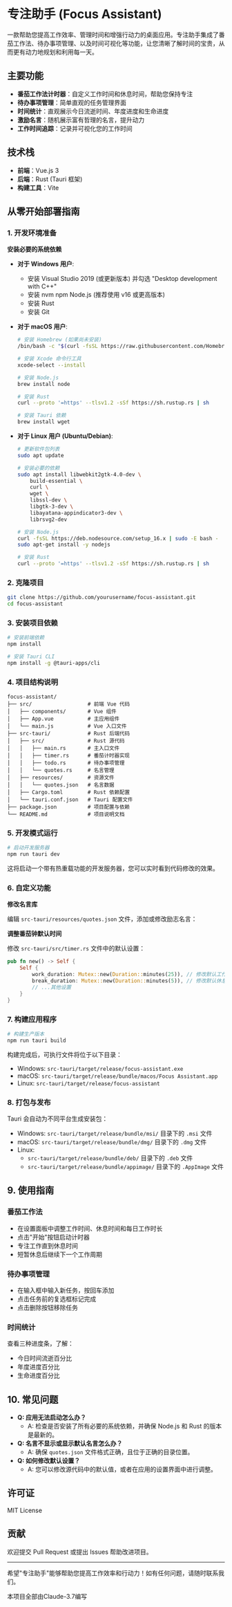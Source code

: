# 专注助手 (Focus Assistant)

一款帮助您提高工作效率、管理时间和增强行动力的桌面应用。专注助手集成了番茄工作法、待办事项管理、以及时间可视化等功能，让您清晰了解时间的宝贵，从而更有动力地规划和利用每一天。

## 主要功能

*   **番茄工作法计时器**：自定义工作时间和休息时间，帮助您保持专注
*   **待办事项管理**：简单直观的任务管理界面
*   **时间统计**：直观展示今日流逝时间、年度进度和生命进度
*   **激励名言**：随机展示富有哲理的名言，提升动力
*   **工作时间追踪**：记录并可视化您的工作时间

## 技术栈

*   **前端**：Vue.js 3
*   **后端**：Rust (Tauri 框架)
*   **构建工具**：Vite

## 从零开始部署指南

### 1. 开发环境准备

**安装必要的系统依赖**

*   **对于 Windows 用户**:
    *   安装 Visual Studio 2019 (或更新版本) 并勾选 "Desktop development with C++"
    *   安装 nvm npm Node.js (推荐使用 v16 或更高版本)
    *   安装 Rust
    *   安装 Git
*   **对于 macOS 用户**:
    ```bash
    # 安装 Homebrew (如果尚未安装)
    /bin/bash -c "$(curl -fsSL https://raw.githubusercontent.com/Homebrew/install/HEAD/install.sh)"

    # 安装 Xcode 命令行工具
    xcode-select --install

    # 安装 Node.js
    brew install node

    # 安装 Rust
    curl --proto '=https' --tlsv1.2 -sSf https://sh.rustup.rs | sh

    # 安装 Tauri 依赖
    brew install wget
    ```
*   **对于 Linux 用户 (Ubuntu/Debian)**:

    ```bash
    # 更新软件包列表
    sudo apt update

    # 安装必要的依赖
    sudo apt install libwebkit2gtk-4.0-dev \
        build-essential \
        curl \
        wget \
        libssl-dev \
        libgtk-3-dev \
        libayatana-appindicator3-dev \
        librsvg2-dev

    # 安装 Node.js
    curl -fsSL https://deb.nodesource.com/setup_16.x | sudo -E bash -
    sudo apt-get install -y nodejs

    # 安装 Rust
    curl --proto '=https' --tlsv1.2 -sSf https://sh.rustup.rs | sh
    ```

### 2. 克隆项目

```bash
git clone https://github.com/yourusername/focus-assistant.git
cd focus-assistant
```

### 3. 安装项目依赖

```bash
# 安装前端依赖
npm install

# 安装 Tauri CLI
npm install -g @tauri-apps/cli
```

### 4. 项目结构说明

```
focus-assistant/
├── src/                  # 前端 Vue 代码
│   ├── components/       # Vue 组件
│   ├── App.vue           # 主应用组件
│   └── main.js           # Vue 入口文件
├── src-tauri/            # Rust 后端代码
│   ├── src/              # Rust 源代码
│   │   ├── main.rs       # 主入口文件
│   │   ├── timer.rs      # 番茄计时器实现
│   │   ├── todo.rs       # 待办事项管理
│   │   └── quotes.rs     # 名言管理
│   ├── resources/        # 资源文件
│   │   └── quotes.json   # 名言数据
│   ├── Cargo.toml        # Rust 依赖配置
│   └── tauri.conf.json   # Tauri 配置文件
├── package.json          # 项目配置与依赖
└── README.md             # 项目说明文档
```

### 5. 开发模式运行

```bash
# 启动开发服务器
npm run tauri dev
```

这将启动一个带有热重载功能的开发服务器，您可以实时看到代码修改的效果。

### 6. 自定义功能

**修改名言库**

编辑 `src-tauri/resources/quotes.json` 文件，添加或修改励志名言：

**调整番茄钟默认时间**

修改 `src-tauri/src/timer.rs` 文件中的默认设置：

```rust
pub fn new() -> Self {
    Self {
        work_duration: Mutex::new(Duration::minutes(25)), // 修改默认工作时间
        break_duration: Mutex::new(Duration::minutes(5)), // 修改默认休息时间
        // ...其他设置
    }
}
```

### 7. 构建应用程序

```bash
# 构建生产版本
npm run tauri build
```

构建完成后，可执行文件将位于以下目录：

*   Windows: `src-tauri/target/release/focus-assistant.exe`
*   macOS: `src-tauri/target/release/bundle/macos/Focus Assistant.app`
*   Linux: `src-tauri/target/release/focus-assistant`

### 8. 打包与发布

Tauri 会自动为不同平台生成安装包：

*   Windows: `src-tauri/target/release/bundle/msi/` 目录下的 `.msi` 文件
*   macOS: `src-tauri/target/release/bundle/dmg/` 目录下的 `.dmg` 文件
*   Linux:
    *   `src-tauri/target/release/bundle/deb/` 目录下的 `.deb` 文件
    *   `src-tauri/target/release/bundle/appimage/` 目录下的 `.AppImage` 文件

## 9. 使用指南

### 番茄工作法

*   在设置面板中调整工作时间、休息时间和每日工作时长
*   点击"开始"按钮启动计时器
*   专注工作直到休息时间
*   短暂休息后继续下一个工作周期

### 待办事项管理

*   在输入框中输入新任务，按回车添加
*   点击任务前的复选框标记完成
*   点击删除按钮移除任务

### 时间统计

查看三种进度条，了解：

*   今日时间流逝百分比
*   年度进度百分比
*   生命进度百分比

## 10. 常见问题

*   **Q: 应用无法启动怎么办？**
    *   A: 检查是否安装了所有必要的系统依赖，并确保 Node.js 和 Rust 的版本是最新的。
*   **Q: 名言不显示或显示默认名言怎么办？**
    *   A: 确保 `quotes.json` 文件格式正确，且位于正确的目录位置。
*   **Q: 如何修改默认设置？**
    *   A: 您可以修改源代码中的默认值，或者在应用的设置界面中进行调整。

## 许可证

MIT License

## 贡献

欢迎提交 Pull Request 或提出 Issues 帮助改进项目。

---

希望"专注助手"能够帮助您提高工作效率和行动力！如有任何问题，请随时联系我们。

本项目全部由Claude-3.7编写